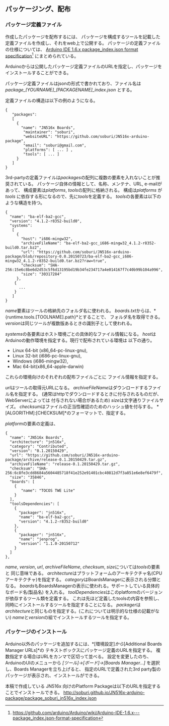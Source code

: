 パッケージング、配布
--------------------


### パッケージ定義ファイル

作成したパッケージを配布するには、 パッケージを構成するツールを記載した
定義ファイルを作成し、それをweb上で公開する。
パッケージの定義ファイルの仕様については、
[Arduino IDE 1.6.x package_index.json format specification](https://github.com/arduino/Arduino/wiki/Arduino-IDE-1.6.x---package_index.json-format-specification)[^1]
にまとめられている。

[^1]: <https://github.com/arduino/Arduino/wiki/Arduino-IDE-1.6.x---package_index.json-format-specification>

Arduinoからは公開したパッケージ定義ファイルのURLを指定し、パッケージをインストールすることができる。

パッケージ定義ファイルはjsonの形式で書かれており、ファイル名は　
*package\_[YOURNAME]\_[PACKAGENAME]\_index.json* とする。


定義ファイルの構造は以下の例のようになる。

```
{
   "packages":
   [
     {
       "name": "JN516x Boards",
        "maintainer": "soburi",
        "websiteURL": "https://github.com/soburi/JN516x-arduino-package",
        "email": "soburi@gmail.com",
        "platforms": [ ... ] ,
        "tools": [ ... ]
     }
   ]
}
```

3rd-partyの定義ファイルは*packages*の配列に複数の要素を入れないことが推奨されている。
パッケージ自体の情報として、名称、メンテナ、URL, e-mailがあって、
構成要素は*platforms*, *tools*の配列に格納される。
 構成は*platforms* が *tools* に依存する形になるので、先に*tools*を定義する。
*tools*の各要素は以下のような構造を持つ。

```
{
  "name": "ba-elf-ba2-gcc",
  "version": "4.1.2-r8352-build0",
  "systems":
   [
     {
       "host": "i686-mingw32",
       "archiveFileName": "ba-elf-ba2-gcc_i686-mingw32_4.1.2-r8352-build0.tar.bz2",
       "url": "https://github.com/soburi/JN516x-arduino-package/blob/repository-0.0.20150723/ba-elf-ba2-gcc_i686-mingw32_4.1.2-r8352-build0.tar.bz2?raw=true",
       "checksum": "SHA-256:15e6c8be6d2d53c5f6d13195bd19b34fe234717a4e014167f7c40b99b104a996",
       "size": "30317284"
     },
    {
      ...
    }
   ]
}
```

*name*要素はツールの格納先のフォルダ名に使われる。
*boards.txt*からは、*{runtime.tools.[TOOLNAME].path}*とすることで、
フォルダ名を取得できる。
*version*は同じツールが複数版あるときの識別子として使われる。

*systems*の各要素はホスト環境ごとの具体的なファイル情報になる。
*host*はArduinoの動作環境を指定する。現行で配布されている環境は
以下の通り。

- Linux 64-bit (x86_64-pc-linux-gnu),
- Linux 32-bit (i686-pc-linux-gnu),
- Windows (i686-mingw32),
- Mac 64-bit(x86_64-apple-darwin)

これらの環境向けのそれぞれの配布ファイルごとに
ファイル情報を指定する。

*url*はツールの取得元URLになる。
*archiveFileName*はダウンロードするファイル名を指定する。
(通常はhttpでダウンロードするときに付与されるものだが、WebServerによっては
付与されない場合があるため)
*size*は文字通りファイルサイズ。
*checksum*はファイルの正当性確認のためのハッシュ値を付与する。
*[ALGORITHM]:[CHECKSUM]*のフォーマットで、指定する。


*platform*の要素の定義は、

```
{
  "name": "JN516x Boards",
  "architecture": "jn516x",
  "category": "Contributed",
  "version": "0.1.20150429",
  "url": "https://github.com/soburi/JN516x-arduino-package/archive/release-0.1.20150429.tar.gz",
  "archiveFileName": "release-0.1.20150429.tar.gz",
  "checksum": "SHA-256:6c8fe3cdd8684a5604485718f41e252e91401cbc40812d7f3a851e6e8ef6479f",
  "size": "35846",
  "boards": [
    {
       "name": "TOCOS TWE Lite"
    }
  ],
  "toolsDependencies": [
    {
      "packager": "jn516x",
      "name": "ba-elf-ba2-gcc",
      "version": "4.1.2-r8352-build0"
    },
    {
      "packager": "jn516x",
      "name": "jenprog",
      "version": "1.1.0-20150712"
    }
  ]
},
```

*name*, *version*, *url*, *archiveFileName*, *checksum*, *size*については*tools*の要素と
同じ意味である。
*architecture*はプラットフォームのアーキテクチャ名(CPUアーキテクチャ)を指定する。
*category*はBoardsManagerに表示される分類となる。
*boards*もBoardsManagerの表示に使われる。サポートしている具体的なボード名(製品名)
を入れる。
*toolDependencies*はこのplatformのバージョンが依存するツール類を定義する。
これは先ほど定義したtoolsの内容を参照し、同時にインストールするツールを指定することになる。
*packager*は*architecture*と同じものを指定する。(これについては明示的な仕様の記載がない)
*name*と*version*の組でインストールするツールを指定する。


### パッケージのインストール

Arduino以外のパッケージを追加するには、*[環境設定]*から*[Additional Boards Manager URLs]*の
テキストボックスにパッケージ定義のURLを指定する。
複数指定する場合はURLをカンマで区切って並べる。
設定を変更したのち、ArduinoのUIのメニューから _[ツール]->[ボード]->[Boards Manager...]_
を選択し、Boards Managerを立ち上げると、
指定のURLで定義された3rd party製のパッケージが表示され、インストールができる。

本稿で作成している JN516x 向けのPlatform Packageは以下のURLを指定することでインストールできる。
<http://soburi.github.io/JN516x-arduino-package/package_soburi_jn516x_index.json>
